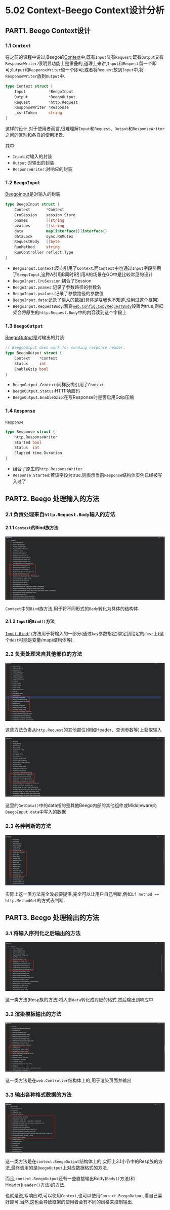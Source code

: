 # 5.02 Context-Beego Context设计分析

## PART1. Beego Context设计

### 1.1 `Context`

在之前的课程中说过,Beego的[Context](https://github.com/beego/beego/blob/develop/server/web/context/context.go#L72)中,既有`Input`又有`Request`;既有`Output`又有`ResponseWriter`.很明显功能上是重叠的,道理上来讲,`Input`和`Request`留一个即可;`Output`和`ResponseWriter`留一个即可;或者将`Request`放到`Input`中,将`ResponseWriter`放到`Output`中.

```go
type Context struct {
	Input          *BeegoInput
	Output         *BeegoOutput
	Request        *http.Request
	ResponseWriter *Response
	_xsrfToken     string
}
```

这样的设计,对于使用者而言,很难理解`Input`和`Request`、`Output`和`ResponseWriter`之间的区别和各自的使用场景.

其中:

- `Input`:对输入的封装
- `Output`:对输出的封装
- `ResponseWriter`:对响应的封装

### 1.2 `BeegoInput`

[BeegoInput](https://github.com/beego/beego/blob/develop/server/web/context/input.go#L46)是对输入的封装

```go
type BeegoInput struct {
	Context       *Context
	CruSession    session.Store
	pnames        []string
	pvalues       []string
	data          map[interface{}]interface{}
	dataLock      sync.RWMutex
	RequestBody   []byte
	RunMethod     string
	RunController reflect.Type
}
```

- `BeegoInput.Context`:反向引用了`Context`.而`Context`中也通过`Input`字段引用了`BeegoInput`,这种A引用B同时B引用A的场景在GO中是比较常见的设计
- `BeegoInput.CruSession`:耦合了Session
- `BeegoInput.pnames`:记录了参数路径的参数名
- `BeegoInput.pvalues`:记录了参数路径的参数值
- `BeegoInput.data`:记录了输入的数据(具体是啥我也不知道,没用过这个框架)
- `BeegoInput.RequestBody`:若将[`web.Config.CopyRequestBody`](https://github.com/beego/beego/blob/develop/server/web/config.go#L73)设置为true,则框架会将原生的`http.Request.Body`中的内容读到这个字段上

### 1.3 `BeegoOutput`

[BeegoOutput](https://github.com/beego/beego/blob/develop/server/web/context/output.go#L39)是对输出的封装

```go
// BeegoOutput does work for sending response header.
type BeegoOutput struct {
	Context    *Context
	Status     int
	EnableGzip bool
}
```

- `BeegoOutput.Context`:同样反向引用了`Context`
- `BeegoOutput.Status`:HTTP响应码
- `BeegoOutput.EnableGzip`:在写Response时是否启用Gzip压缩

### 1.4 `Response`

[`Response`](https://github.com/beego/beego/blob/develop/server/web/context/context.go#L334)

```go
type Response struct {
	http.ResponseWriter
	Started bool
	Status  int
	Elapsed time.Duration
}
```

- 组合了原生的`http.ResponseWriter`
- `Response.Started`:若该字段为true,则表示当前`Response`结构体实例已经被写入过了

## PART2. Beego 处理输入的方法

### 2.1 负责处理来自`http.Request.Body`输入的方法

#### 2.1.1 `Context`的Bind族方法

![Beego处理输入的方法-Bind族](../img/Web框架之Context与AOP方案/2.Context-BeegoContext设计分析/Beego处理输入的方法-Bind族.png)

`Context`中的`Bind`族方法,用于将不同形式的`Body`转化为具体的结构体.

#### 2.1.2 `Input`的`Bind()`方法

[`Input.Bind()`](https://github.com/beego/beego/blob/develop/server/web/context/input.go#L443)方法用于将输入的一部分(通过`key`参数指定)绑定到给定的`dest`上(这个`dest`可能是变量/map/结构体等).

### 2.2 负责处理来自其他部位的方法

![BeegoInput中负责从其他部位获取输入的方法](../img/Web框架之Context与AOP方案/2.Context-BeegoContext设计分析/BeegoInput中负责从其他部位获取输入的方法.png)

这些方法负责从`http.Request`的其他部位(例如Header、查询参数等)上获取输入

![BeegoInput中负责从其他部位获取输入的方法-2](../img/Web框架之Context与AOP方案/2.Context-BeegoContext设计分析/BeegoInput中负责从其他部位获取输入的方法-2.png)

这里的`GetData()`中的data指的是其他Beego内部的其他组件或Middleware向`BeegoInput.data`中写入的数据

### 2.3 各种判断的方法

![Input中各种判断的方法](../img/Web框架之Context与AOP方案/2.Context-BeegoContext设计分析/Input中各种判断的方法.png)

实际上这一类方法完全没必要提供,完全可以让用户自己判断,例如`if method == http.MethodGet`的方式去判断.

## PART3. Beego 处理输出的方法

### 3.1 将输入序列化之后输出的方法

![Context中处理序列化输出的方法](../img/Web框架之Context与AOP方案/2.Context-BeegoContext设计分析/Context中处理序列化输出的方法.png)

这一类方法(Resp族的方法)将入参`data`转化成对应的格式,然后输出到响应中

### 3.2 渲染模板输出的方法

![Controller中渲染模板输出的方法](../img/Web框架之Context与AOP方案/2.Context-BeegoContext设计分析/Controller中渲染模板输出的方法.png)

这一类方法是在`web.Controller`结构体上的,用于渲染页面并输出

### 3.3 输出各种格式数据的方法

![Output中定义输出各种格式数据的方法](../img/Web框架之Context与AOP方案/2.Context-BeegoContext设计分析/Output中定义输出各种格式数据的方法.png)

这一类方法是在`context.BeegoOutput`结构体上的,实际上3.1小节中的Resp族的方法,最终调用的是`BeegoOutput`上对应数据格式的方法.

而且,`context.BeegoOutput`还有一些直接输出Body(`Body()`方法)和Header(`Header()`方法)的方法.

也就是说,写响应时,可以使用`Context`,也可以使用`Context.BeegoOutput`,看自己喜好即可.当然,这也会导致框架的使用者会有不同的风格来控制输出.